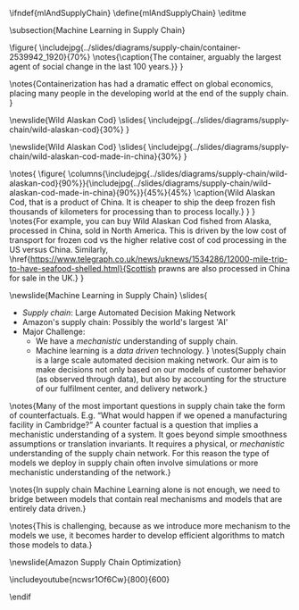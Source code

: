 \ifndef{mlAndSupplyChain}
\define{mlAndSupplyChain}
\editme



\subsection{Machine Learning in Supply Chain}

\figure{
\includejpg{../slides/diagrams/supply-chain/container-2539942_1920}{70%}
\notes{\caption{The container, arguably the largest agent of social change in the last 100 years.}}
}

\notes{Containerization has had a dramatic effect on global economics, placing many people in the developing world at the end of the supply chain. }

\newslide{Wild Alaskan Cod}
\slides{
\includejpg{../slides/diagrams/supply-chain/wild-alaskan-cod}{30%}
}

\newslide{Wild Alaskan Cod}
\slides{
\includejpg{../slides/diagrams/supply-chain/wild-alaskan-cod-made-in-china}{30%}
}

\notes{
\figure{
\columns{\includejpg{../slides/diagrams/supply-chain/wild-alaskan-cod}{90%}}{\includejpg{../slides/diagrams/supply-chain/wild-alaskan-cod-made-in-china}{90%}}{45%}{45%}
\caption{Wild Alaskan Cod, that is a product of China. It is cheaper to ship the deep frozen fish thousands of kilometers for processing than to process locally.}
}
}
\notes{For example, you can buy Wild Alaskan Cod fished from Alaska, processed in China, sold in North America. This is driven by the low cost of transport for frozen cod vs the higher relative cost of cod processing in the US versus China. Similarly, \href{https://www.telegraph.co.uk/news/uknews/1534286/12000-mile-trip-to-have-seafood-shelled.html}{Scottish prawns are also processed in China for sale in the UK.} }

\newslide{Machine Learning in Supply Chain}
\slides{
* *Supply chain*: Large Automated Decision Making Network
* Amazon's supply chain: Possibly the world's largest 'AI'
* Major Challenge: 
    * We have a *mechanistic* understanding of supply chain.
    * Machine learning is a *data driven* technology.
}
\notes{Supply chain is a large scale automated decision making network. Our aim is to make decisions not only based on our models of customer behavior (as observed through data), but also by accounting for the structure of our fulfilment center, and delivery network.}

\notes{Many of the most important questions in supply chain take the form of counterfactuals. E.g. “What would happen if we opened a manufacturing facility in  Cambridge?” A counter factual is a question that implies a mechanistic understanding of a system. It goes beyond simple smoothness assumptions or translation invariants. It requires a physical, or *mechanistic* understanding of the supply chain network. For this reason the type of models we deploy in supply chain often involve simulations or more mechanistic understanding of the network.}

\notes{In supply chain Machine Learning alone is not enough, we need to bridge between models that contain real mechanisms and models that are entirely data driven.}

\notes{This is challenging, because as we introduce more mechanism to the models we use, it becomes harder to develop efficient algorithms to match those models to data.}

\newslide{Amazon Supply Chain Optimization}

\includeyoutube{ncwsr1Of6Cw}{800}{600}


\endif
